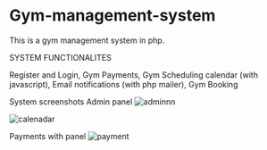 # Gym-management-system
This is a gym management system in php.

SYSTEM FUNCTIONALITES

Register and Login,
Gym Payments,
Gym Scheduling calendar (with javascript),
Email notifications (with php mailer),
Gym Booking

System screenshots 
Admin panel
![adminnn](https://user-images.githubusercontent.com/81653537/192698756-e93dff68-3952-450f-be3c-fe005cfb0815.jpg)

![calenadar](https://user-images.githubusercontent.com/81653537/192699003-0dd3d5d8-6859-487d-a35a-21d4e72c3b9b.png)

Payments with panel
![payment](https://user-images.githubusercontent.com/81653537/192699034-322f55af-472d-41ab-ad9e-c1bae58f249c.jpg)
